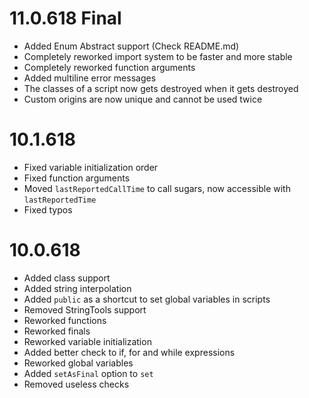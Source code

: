 # 11.0.618 Final
- Added Enum Abstract support (Check README.md)
- Completely reworked import system to be faster and more stable
- Completely reworked function arguments
- Added multiline error messages
- The classes of a script now gets destroyed when it gets destroyed
- Custom origins are now unique and cannot be used twice


# 10.1.618
- Fixed variable initialization order
- Fixed function arguments
- Moved `lastReportedCallTime` to call sugars, now accessible with `lastReportedTime`
- Fixed typos 

# 10.0.618
- Added class support
- Added string interpolation
- Added `public` as a shortcut to set global variables in scripts
- Removed StringTools support
- Reworked functions
- Reworked finals
- Reworked variable initialization
- Added better check to if, for and while expressions
- Reworked global variables
- Added `setAsFinal` option to `set`
- Removed useless checks